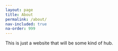 ```yaml
---
layout: page
title: About
permalink: /about/
nav-included: true
na-order: 999
---
```


This is just a website that will be some kind of hub.